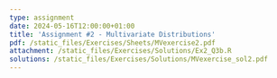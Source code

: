 ```yaml
---
type: assignment
date: 2024-05-16T12:00:00+01:00
title: 'Assignment #2 - Multivariate Distributions'
pdf: /static_files/Exercises/Sheets/MVexercise2.pdf
attachment: /static_files/Exercises/Solutions/Ex2_Q3b.R
solutions: /static_files/Exercises/Solutions/MVexercise_sol2.pdf
---
```


